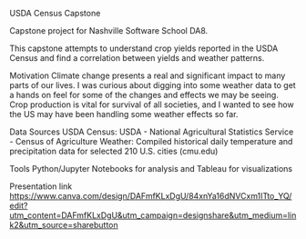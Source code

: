 USDA Census Capstone

Capstone project for Nashville Software School DA8. 

This capstone attempts to understand crop yields reported in the USDA Census and find a correlation between yields and weather patterns.

Motivation
Climate change presents a real and significant impact to many parts of our lives. I was curious about digging into some weather data to get a hands on feel for some of the changes and effects we may be seeing.
	Crop production is vital for survival of all societies, and I wanted to see how the US may have been handling some weather effects so far.

Data Sources
USDA Census: USDA - National Agricultural Statistics Service - Census of Agriculture
Weather: Compiled historical daily temperature and precipitation data for selected 210 U.S. cities (cmu.edu)

Tools
Python/Jupyter Notebooks for analysis and Tableau for visualizations


Presentation link https://www.canva.com/design/DAFmfKLxDgU/84xnYa16dNVCxm1ITto_YQ/edit?utm_content=DAFmfKLxDgU&utm_campaign=designshare&utm_medium=link2&utm_source=sharebutton

